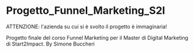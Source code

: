 # Progetto_Funnel_Marketing_S2I
ATTENZIONE: l'azienda su cui si è svolto il progetto è immaginaria!

Progetto finale del corso Funnel Marketing per il Master di Digital Marketing di Start2Impact. By Simone Buccheri
